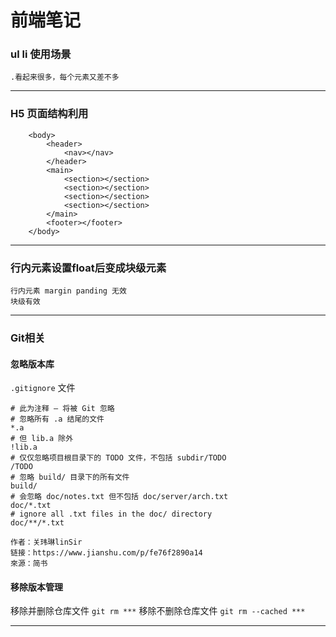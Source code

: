 # 前端笔记

### ul li 使用场景
    .看起来很多，每个元素又差不多
***
### H5 页面结构利用
```
    <body>
        <header>
            <nav></nav>
        </header>
        <main>
            <section></section>
            <section></section>
            <section></section>
            <section></section>
        </main>
        <footer></footer>
    </body>   
```
***
### 行内元素设置float后变成块级元素
    行内元素 margin panding 无效
    块级有效
***
### Git相关

#### 忽略版本库
`.gitignore` 文件
```
# 此为注释 – 将被 Git 忽略
# 忽略所有 .a 结尾的文件
*.a
# 但 lib.a 除外
!lib.a
# 仅仅忽略项目根目录下的 TODO 文件，不包括 subdir/TODO
/TODO
# 忽略 build/ 目录下的所有文件
build/
# 会忽略 doc/notes.txt 但不包括 doc/server/arch.txt
doc/*.txt
# ignore all .txt files in the doc/ directory
doc/**/*.txt

作者：关玮琳linSir
链接：https://www.jianshu.com/p/fe76f2890a14
來源：简书
```

#### 移除版本管理
移除并删除仓库文件 `git rm ***`
移除不删除仓库文件 `git rm --cached ***`
***